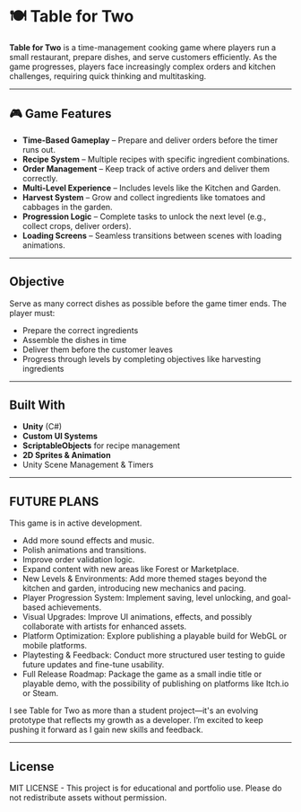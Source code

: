 # 🍽️ Table for Two

**Table for Two** is a time-management cooking game where players run a small restaurant, prepare dishes, and serve customers efficiently. As the game progresses, players face increasingly complex orders and kitchen challenges, requiring quick thinking and multitasking.

---

## 🎮 Game Features

- **Time-Based Gameplay** – Prepare and deliver orders before the timer runs out.
- **Recipe System** – Multiple recipes with specific ingredient combinations.
- **Order Management** – Keep track of active orders and deliver them correctly.
- **Multi-Level Experience** – Includes levels like the Kitchen and Garden.
- **Harvest System** – Grow and collect ingredients like tomatoes and cabbages in the garden.
-  **Progression Logic** – Complete tasks to unlock the next level (e.g., collect crops, deliver orders).
-  **Loading Screens** – Seamless transitions between scenes with loading animations.

---

##  Objective

Serve as many correct dishes as possible before the game timer ends. The player must:
- Prepare the correct ingredients
- Assemble the dishes in time
- Deliver them before the customer leaves
- Progress through levels by completing objectives like harvesting ingredients

---

## Built With

- **Unity** (C#)
- **Custom UI Systems**
- **ScriptableObjects** for recipe management
- **2D Sprites & Animation**
- Unity Scene Management & Timers

---

## FUTURE PLANS

This game is in active development. 
-  Add more sound effects and music.
-  Polish animations and transitions.
-  Improve order validation logic.
-  Expand content with new areas like Forest or Marketplace.
-  New Levels & Environments: Add more themed stages beyond the kitchen and garden, introducing new mechanics and pacing.
-  Player Progression System: Implement saving, level unlocking, and goal-based achievements.
-  Visual Upgrades: Improve UI animations, effects, and possibly collaborate with artists for enhanced assets.
-  Platform Optimization: Explore publishing a playable build for WebGL or mobile platforms.
-  Playtesting & Feedback: Conduct more structured user testing to guide future updates and fine-tune usability.
-  Full Release Roadmap: Package the game as a small indie title or playable demo, with the possibility of publishing on platforms like Itch.io or Steam.

I see Table for Two as more than a student project—it's an evolving prototype that reflects my growth as a developer. I’m excited to keep pushing it forward as I gain new skills and feedback.

---

## License

MIT LICENSE - This project is for educational and portfolio use. Please do not redistribute assets without permission.

